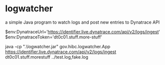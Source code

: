 # logwatcher
a simple Java program to watch logs and post new entries to Dynatrace API

$env:DynatraceUrl='https://identifier.live.dynatrace.com/api/v2/logs/ingest'
$env:DynatraceToken='dt0c01.stuff.more-stuff'

java -cp ".\logwatcher.jar" gov.hibc.logwatcher.App https://identifier.live.dynatrace.com/api/v2/logs/ingest dt0c01.stuff.morestuff ../test.log,fake.log